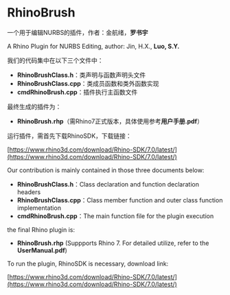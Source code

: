 # RhinoBrush
一个用于编辑NURBS的插件，作者：金航绪，**罗书宇**

A Rhino Plugin for NURBS Editing, author: Jin, H.X., **Luo, S.Y.**

  

我们的代码集中在以下三个文件中：

- **RhinoBrushClass.h**：类声明与函数声明头文件
- **RhinoBrushClass.cpp**：类成员函数和类外函数实现
- **cmdRhinoBrush.cpp**：插件执行主函数文件

最终生成的插件为：

- **RhinoBrush.rhp**（需Rhino7正式版本，具体使用参考**用户手册.pdf**）

运行插件，需首先下载RhinoSDK，下载链接：

[https://www.rhino3d.com/download/Rhino-SDK/7.0/latest/](https://www.rhino3d.com/download/Rhino-SDK/7.0/latest/)

  

Our contribution is mainly contained in those three documents below:

- **RhinoBrushClass.h**：Class declaration and function declaration headers
- **RhinoBrushClass.cpp**：Class member function and outer class function implementation
- **cmdRhinoBrush.cpp**：The main function file for the plugin execution

the final Rhino plugin is:

- **RhinoBrush.rhp** (Suppports Rhino 7. For detailed utilize, refer to the **UserManual.pdf**)

To run the plugin, RhinoSDK is necessary, download link:

[https://www.rhino3d.com/download/Rhino-SDK/7.0/latest/](https://www.rhino3d.com/download/Rhino-SDK/7.0/latest/)
